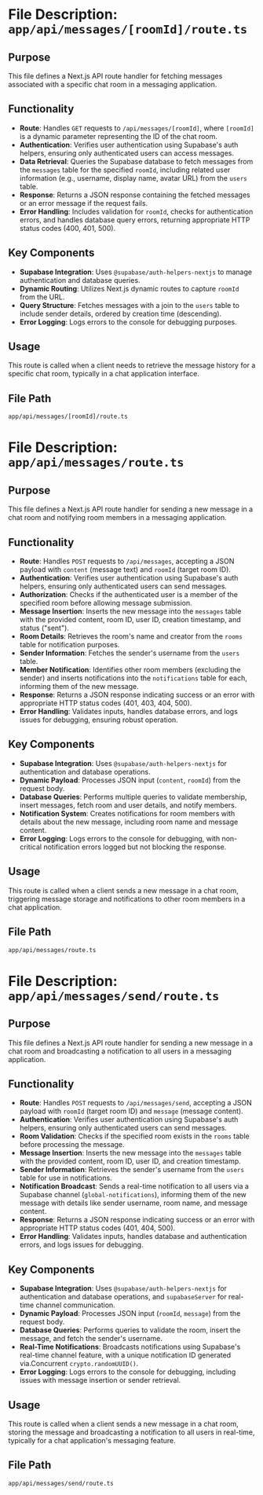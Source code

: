 # File Description: `app/api/messages/[roomId]/route.ts`

## Purpose
This file defines a Next.js API route handler for fetching messages associated with a specific chat room in a messaging application.

## Functionality
- **Route**: Handles `GET` requests to `/api/messages/[roomId]`, where `[roomId]` is a dynamic parameter representing the ID of the chat room.
- **Authentication**: Verifies user authentication using Supabase's auth helpers, ensuring only authenticated users can access messages.
- **Data Retrieval**: Queries the Supabase database to fetch messages from the `messages` table for the specified `roomId`, including related user information (e.g., username, display name, avatar URL) from the `users` table.
- **Response**: Returns a JSON response containing the fetched messages or an error message if the request fails.
- **Error Handling**: Includes validation for `roomId`, checks for authentication errors, and handles database query errors, returning appropriate HTTP status codes (400, 401, 500).

## Key Components
- **Supabase Integration**: Uses `@supabase/auth-helpers-nextjs` to manage authentication and database queries.
- **Dynamic Routing**: Utilizes Next.js dynamic routes to capture `roomId` from the URL.
- **Query Structure**: Fetches messages with a join to the `users` table to include sender details, ordered by creation time (descending).
- **Error Logging**: Logs errors to the console for debugging purposes.

## Usage
This route is called when a client needs to retrieve the message history for a specific chat room, typically in a chat application interface.

## File Path
`app/api/messages/[roomId]/route.ts`

# File Description: `app/api/messages/route.ts`

## Purpose
This file defines a Next.js API route handler for sending a new message in a chat room and notifying room members in a messaging application.

## Functionality
- **Route**: Handles `POST` requests to `/api/messages`, accepting a JSON payload with `content` (message text) and `roomId` (target room ID).
- **Authentication**: Verifies user authentication using Supabase's auth helpers, ensuring only authenticated users can send messages.
- **Authorization**: Checks if the authenticated user is a member of the specified room before allowing message submission.
- **Message Insertion**: Inserts the new message into the `messages` table with the provided content, room ID, user ID, creation timestamp, and status ("sent").
- **Room Details**: Retrieves the room's name and creator from the `rooms` table for notification purposes.
- **Sender Information**: Fetches the sender's username from the `users` table.
- **Member Notification**: Identifies other room members (excluding the sender) and inserts notifications into the `notifications` table for each, informing them of the new message.
- **Response**: Returns a JSON response indicating success or an error with appropriate HTTP status codes (401, 403, 404, 500).
- **Error Handling**: Validates inputs, handles database errors, and logs issues for debugging, ensuring robust operation.

## Key Components
- **Supabase Integration**: Uses `@supabase/auth-helpers-nextjs` for authentication and database operations.
- **Dynamic Payload**: Processes JSON input (`content`, `roomId`) from the request body.
- **Database Queries**: Performs multiple queries to validate membership, insert messages, fetch room and user details, and notify members.
- **Notification System**: Creates notifications for room members with details about the new message, including room name and message content.
- **Error Logging**: Logs errors to the console for debugging, with non-critical notification errors logged but not blocking the response.

## Usage
This route is called when a client sends a new message in a chat room, triggering message storage and notifications to other room members in a chat application.

## File Path
`app/api/messages/route.ts`


# File Description: `app/api/messages/send/route.ts`

## Purpose
This file defines a Next.js API route handler for sending a new message in a chat room and broadcasting a notification to all users in a messaging application.

## Functionality
- **Route**: Handles `POST` requests to `/api/messages/send`, accepting a JSON payload with `roomId` (target room ID) and `message` (message content).
- **Authentication**: Verifies user authentication using Supabase's auth helpers, ensuring only authenticated users can send messages.
- **Room Validation**: Checks if the specified room exists in the `rooms` table before processing the message.
- **Message Insertion**: Inserts the new message into the `messages` table with the provided content, room ID, user ID, and creation timestamp.
- **Sender Information**: Retrieves the sender's username from the `users` table for use in notifications.
- **Notification Broadcast**: Sends a real-time notification to all users via a Supabase channel (`global-notifications`), informing them of the new message with details like sender username, room name, and message content.
- **Response**: Returns a JSON response indicating success or an error with appropriate HTTP status codes (401, 404, 500).
- **Error Handling**: Validates inputs, handles database and authentication errors, and logs issues for debugging.

## Key Components
- **Supabase Integration**: Uses `@supabase/auth-helpers-nextjs` for authentication and database operations, and `supabaseServer` for real-time channel communication.
- **Dynamic Payload**: Processes JSON input (`roomId`, `message`) from the request body.
- **Database Queries**: Performs queries to validate the room, insert the message, and fetch the sender's username.
- **Real-Time Notifications**: Broadcasts notifications using Supabase's real-time channel feature, with a unique notification ID generated via.Concurrent `crypto.randomUUID()`.
- **Error Logging**: Logs errors to the console for debugging, including issues with message insertion or sender retrieval.

## Usage
This route is called when a client sends a new message in a chat room, storing the message and broadcasting a notification to all users in real-time, typically for a chat application's messaging feature.

## File Path
`app/api/messages/send/route.ts`

